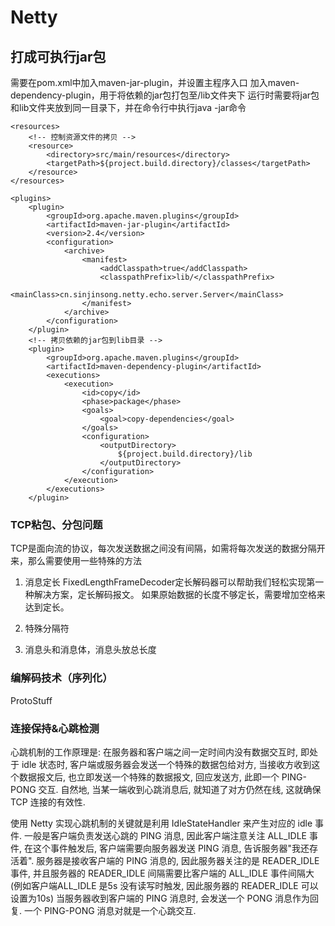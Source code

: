 # Netty

## 打成可执行jar包
需要在pom.xml中加入maven-jar-plugin，并设置主程序入口
加入maven-dependency-plugin，用于将依赖的jar包打包至/lib文件夹下
运行时需要将jar包和lib文件夹放到同一目录下，并在命令行中执行java -jar命令
```
<resources>
    <!-- 控制资源文件的拷贝 -->
    <resource>
        <directory>src/main/resources</directory>
        <targetPath>${project.build.directory}/classes</targetPath>
    </resource>
</resources>

<plugins>
    <plugin>
        <groupId>org.apache.maven.plugins</groupId>
        <artifactId>maven-jar-plugin</artifactId>
        <version>2.4</version>
        <configuration>
            <archive>
                <manifest>
                    <addClasspath>true</addClasspath>
                    <classpathPrefix>lib/</classpathPrefix>
                    <mainClass>cn.sinjinsong.netty.echo.server.Server</mainClass>
                </manifest>
            </archive>
        </configuration>
    </plugin>
    <!-- 拷贝依赖的jar包到lib目录 -->
    <plugin>
        <groupId>org.apache.maven.plugins</groupId>
        <artifactId>maven-dependency-plugin</artifactId>
        <executions>
            <execution>
                <id>copy</id>
                <phase>package</phase>
                <goals>
                    <goal>copy-dependencies</goal>
                </goals>
                <configuration>
                    <outputDirectory>
                        ${project.build.directory}/lib
                    </outputDirectory>
                </configuration>
            </execution>
        </executions>
    </plugin>
```

### TCP粘包、分包问题
TCP是面向流的协议，每次发送数据之间没有间隔，如需将每次发送的数据分隔开来，那么需要使用一些特殊的方法

1. 消息定长
FixedLengthFrameDecoder定长解码器可以帮助我们轻松实现第一种解决方案，定长解码报文。
如果原始数据的长度不够定长，需要增加空格来达到定长。

2. 特殊分隔符

3. 消息头和消息体，消息头放总长度


### 编解码技术（序列化）
ProtoStuff

### 连接保持&心跳检测
心跳机制的工作原理是: 在服务器和客户端之间一定时间内没有数据交互时, 即处于 idle 状态时, 
客户端或服务器会发送一个特殊的数据包给对方, 当接收方收到这个数据报文后, 
也立即发送一个特殊的数据报文, 回应发送方, 此即一个 PING-PONG 交互. 
自然地, 当某一端收到心跳消息后, 就知道了对方仍然在线, 这就确保 TCP 连接的有效性.


使用 Netty 实现心跳机制的关键就是利用 IdleStateHandler 来产生对应的 idle 事件.
一般是客户端负责发送心跳的 PING 消息, 因此客户端注意关注 ALL_IDLE 事件, 在这个事件触发后, 客户端需要向服务器发送 PING 消息, 告诉服务器"我还存活着".
服务器是接收客户端的 PING 消息的, 因此服务器关注的是 READER_IDLE 事件, 并且服务器的 READER_IDLE 间隔需要比客户端的 ALL_IDLE 事件间隔大(例如客户端ALL_IDLE 是5s 没有读写时触发, 因此服务器的 READER_IDLE 可以设置为10s)
当服务器收到客户端的 PING 消息时, 会发送一个 PONG 消息作为回复. 一个 PING-PONG 消息对就是一个心跳交互.


